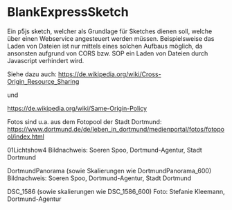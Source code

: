# BlankExpressSketch
Ein p5js sketch, welcher als Grundlage für Sketches dienen soll, welche über einen Webservice angesteuert werden müssen.
Beispielsweise das Laden von Dateien ist nur mittels eines solchen Aufbaus möglich, 
da ansonsten aufgrund von CORS bzw. SOP ein Laden von Dateien durch Javascript verhindert wird.

Siehe dazu auch: 
https://de.wikipedia.org/wiki/Cross-Origin_Resource_Sharing

und 

https://de.wikipedia.org/wiki/Same-Origin-Policy


Fotos sind u.a. aus dem Fotopool der Stadt Dortmund:
https://www.dortmund.de/de/leben_in_dortmund/medienportal/fotos/fotopool/index.html 

01Lichtshow4 
Bildnachweis: Soeren Spoo, Dortmund-Agentur, Stadt Dortmund

DortmundPanorama (sowie Skalierungen wie DortmundPanorama_600)
Bildnachweis: Soeren Spoo, Dortmund-Agentur, Stadt Dortmund

DSC_1586 (sowie skalierungen wie DSC_1586_600)
Foto: Stefanie Kleemann, Dortmund-Agentur
 